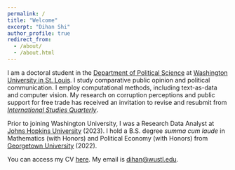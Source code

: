 ```yaml
---
permalink: /
title: "Welcome"
excerpt: "Dihan Shi"
author_profile: true
redirect_from: 
  - /about/
  - /about.html
---
```


I am a doctoral student in the [Department of Political Science](https://polisci.wustl.edu/) at [Washington University in St. Louis](https://wustl.edu/). I study comparative public opinion and political communication. I employ computational methods, including text-as-data and computer vision. My research on corruption perceptions and public support for free trade has received an invitation to revise and resubmit from [*International Studies Quarterly*](https://academic.oup.com/isq).

Prior to joining Washington University, I was a Research Data Analyst at [Johns Hopkins University](https://www.jhu.edu/) (2023). I hold a B.S. degree *summa cum laude* in Mathematics (with Honors) and Political Economy (with Honors) from [Georgetown University](https://www.georgetown.edu/) (2022). 

You can access my CV [here](/files/Dihan_Shi_CV_Dec_2023.pdf). My email is [dihan@wustl.edu](mailto:dihan@wustl.edu).

